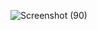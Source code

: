 ![Screenshot (90)](https://github.com/user-attachments/assets/dd32fab4-8a1b-4a39-89de-f8dde74504f0)

